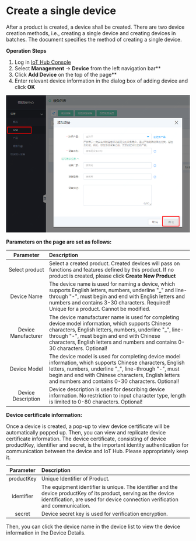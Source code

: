 # Create a single device

After a product is created, a device shall be created. There are two device creation methods, i.e., creating a single device and creating devices in batches. The document specifies the method of creating a single device.

**Operation Steps**

1. Log in [IoT Hub Console](https://iot-console.jdcloud.com/hub/)
2. Select **Management** -> **Device** from the left navigation bar**
3. Click **Add Device** on the top of the page**
4. Enter relevant device information in the dialog box of adding device and click **OK** 

![CreateSingleDevice](../../../../../image/IoT/IoT-Hub/CreateSingleDevice.png)

**Parameters on the page are set as follows:**

| Parameter                  | Description                 |
| :-------------------: | :------------------- |
|Select product  | Select a created product. Created devices will pass on functions and features defined by this product. If no product is created, please click **Create New Product** |
|Device Name  | The device name is used for naming a device, which supports English letters, numbers, underline "_" and line-through "-", must begin and end with English letters and numbers and contains 3-30 characters. Required! Unique for a product. Cannot be modified. |
|Device Manufacturer| The device manufacturer name is used for completing device model information, which supports Chinese characters, English letters, numbers, underline "_", line-through "-", must begin and end with Chinese characters, English letters and numbers and contains 0-30 characters. Optional! |
|Device Model  | The device model is used for completing device model information, which supports Chinese characters, English letters, numbers, underline "_", line-through "-", must begin and end with Chinese characters, English letters and numbers and contains 0-30 characters. Optional! |
|Device Description  | Device description is used for describing device information. No restriction to input character type, length is limited to 0-80 characters. Optional!|

**Device certificate information:**

Once a device is created, a pop-up to view device certificate will be automatically popped up. Then, you can view and replicate device certificate information. The device certificate, consisting of device productKey, identifier and secret, is the important identity authentication for communication between the device and IoT Hub. Please appropriately keep it.

| Parameter                  | Description                 |
| :-------------------: | :------------------- |
|productKey  | Unique Identifier of Product. |
|identifier  | The equipment identifier is unique. The identifier and the device productKey of its product, serving as the device identification, are used for device connection verification and communication. |
|secret  | Device secret key is used for verification encryption. |


Then, you can click the device name in the device list to view the device information in the Device Details.
